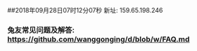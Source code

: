 ##2018年09月28日07时12分07秒 新址: 159.65.198.246
### 兔友常见问题及解答: https://github.com/wanggonging/d/blob/w/FAQ.md
